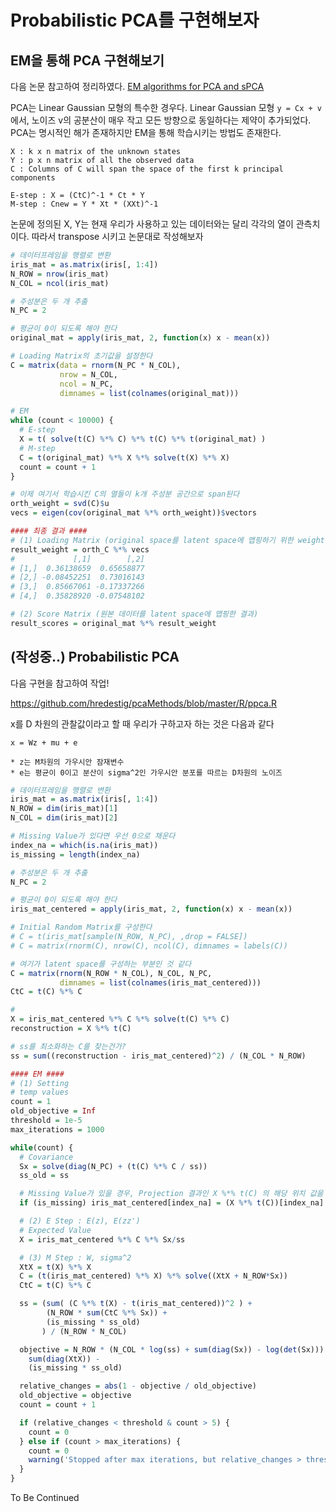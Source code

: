 # Probabilistic PCA를 구현해보자

## EM을 통해 PCA 구현해보기

다음 논문 참고하여 정리하였다. [EM algorithms for PCA and sPCA](https://papers.nips.cc/paper/1398-em-algorithms-for-pca-and-spca.pdf)

PCA는 Linear Gaussian 모형의 특수한 경우다.
Linear Gaussian 모형 `y = Cx + v` 에서, 노이즈 v의 공분산이 매우 작고 모든 방향으로 동일하다는 제약이 추가되었다.
PCA는 명시적인 해가 존재하지만 EM을 통해 학습시키는 방법도 존재한다.

```
X : k x n matrix of the unknown states
Y : p x n matrix of all the observed data
C : Columns of C will span the space of the first k principal components

E-step : X = (CtC)^-1 * Ct * Y
M-step : Cnew = Y * Xt * (XXt)^-1
```

논문에 정의된 X, Y는 현재 우리가 사용하고 있는 데이터와는 달리 각각의 열이 관측치이다.
따라서 transpose 시키고 논문대로 작성해보자

```r
# 데이터프레임을 행렬로 변환
iris_mat = as.matrix(iris[, 1:4])
N_ROW = nrow(iris_mat)
N_COL = ncol(iris_mat)

# 주성분은 두 개 추출
N_PC = 2

# 평균이 0이 되도록 해야 한다
original_mat = apply(iris_mat, 2, function(x) x - mean(x))

# Loading Matrix의 초기값을 설정한다
C = matrix(data = rnorm(N_PC * N_COL),
           nrow = N_COL,
           ncol = N_PC,
           dimnames = list(colnames(original_mat)))

# EM
while (count < 10000) {
  # E-step
  X = t( solve(t(C) %*% C) %*% t(C) %*% t(original_mat) )
  # M-step
  C = t(original_mat) %*% X %*% solve(t(X) %*% X)
  count = count + 1
}

# 이제 여기서 학습시킨 C의 열들이 k개 주성분 공간으로 span된다
orth_weight = svd(C)$u
vecs = eigen(cov(original_mat %*% orth_weight))$vectors

#### 최종 결과 ####
# (1) Loading Matrix (original space를 latent space에 맵핑하기 위한 weight)
result_weight = orth_C %*% vecs
#             [,1]        [,2]
# [1,]  0.36138659  0.65658877
# [2,] -0.08452251  0.73016143
# [3,]  0.85667061 -0.17337266
# [4,]  0.35828920 -0.07548102

# (2) Score Matrix (원본 데이터를 latent space에 맵핑한 결과)
result_scores = original_mat %*% result_weight
```

## (작성중..) Probabilistic PCA

다음 구현을 참고하여 작업!

<https://github.com/hredestig/pcaMethods/blob/master/R/ppca.R>

x를 D 차원의 관찰값이라고 할 때 우리가 구하고자 하는 것은 다음과 같다

```
x = Wz + mu + e

* z는 M차원의 가우시안 잠재변수
* e는 평균이 0이고 분산이 sigma^2인 가우시안 분포를 따르는 D차원의 노이즈
```

```r
# 데이터프레임을 행렬로 변환
iris_mat = as.matrix(iris[, 1:4])
N_ROW = dim(iris_mat)[1]
N_COL = dim(iris_mat)[2]

# Missing Value가 있다면 우선 0으로 채운다
index_na = which(is.na(iris_mat))
is_missing = length(index_na)

# 주성분은 두 개 추출
N_PC = 2

# 평균이 0이 되도록 해야 한다
iris_mat_centered = apply(iris_mat, 2, function(x) x - mean(x))

# Initial Random Matrix를 구성한다
# C = t(iris_mat[sample(N_ROW, N_PC), ,drop = FALSE])
# C = matrix(rnorm(C), nrow(C), ncol(C), dimnames = labels(C))

# 여기가 latent space를 구성하는 부분인 것 같다
C = matrix(rnorm(N_ROW * N_COL), N_COL, N_PC,
           dimnames = list(colnames(iris_mat_centered)))
CtC = t(C) %*% C

#
X = iris_mat_centered %*% C %*% solve(t(C) %*% C)
reconstruction = X %*% t(C)

# ss를 최소화하는 C를 찾는건가?
ss = sum((reconstruction - iris_mat_centered)^2) / (N_COL * N_ROW)

#### EM ####
# (1) Setting
# temp values
count = 1
old_objective = Inf
threshold = 1e-5
max_iterations = 1000

while(count) {
  # Covariance
  Sx = solve(diag(N_PC) + (t(C) %*% C / ss))
  ss_old = ss

  # Missing Value가 있을 경우, Projection 결과인 X %*% t(C) 의 해당 위치 값을 대신 사용
  if (is_missing) iris_mat_centered[index_na] = (X %*% t(C))[index_na]

  # (2) E Step : E(z), E(zz')
  # Expected Value
  X = iris_mat_centered %*% C %*% Sx/ss

  # (3) M Step : W, sigma^2
  XtX = t(X) %*% X
  C = (t(iris_mat_centered) %*% X) %*% solve((XtX + N_ROW*Sx))
  CtC = t(C) %*% C

  ss = (sum( (C %*% t(X) - t(iris_mat_centered))^2 ) +
        (N_ROW * sum(CtC %*% Sx)) +
        (is_missing * ss_old)
       ) / (N_ROW * N_COL)

  objective = N_ROW * (N_COL * log(ss) + sum(diag(Sx)) - log(det(Sx))) +
    sum(diag(XtX)) -
    (is_missing * ss_old)

  relative_changes = abs(1 - objective / old_objective)
  old_objective = objective
  count = count + 1

  if (relative_changes < threshold & count > 5) {
    count = 0
  } else if (count > max_iterations) {
    count = 0
    warning('Stopped after max iterations, but relative_changes > threshold')
  }
}
```

To Be Continued
